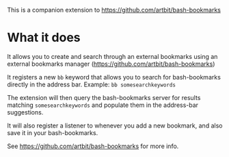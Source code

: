 This is a companion extension to https://github.com/artbit/bash-bookmarks

# What it does

It allows you to create and search through an external bookmarks using an external bookmarks manager (https://github.com/artbit/bash-bookmarks)

It registers a new `bb` keyword that allows you to search for bash-bookmarks directly in the address bar.
Example: `bb somesearchkeywords`

The extension will then query the bash-bookmarks server for results matching `somesearchkeywords` and populate them in the address-bar suggestions.

It will also register a listener to whenever you add a new bookmark, and also save it in your bash-bookmarks.

See https://github.com/artbit/bash-bookmarks for more info.
